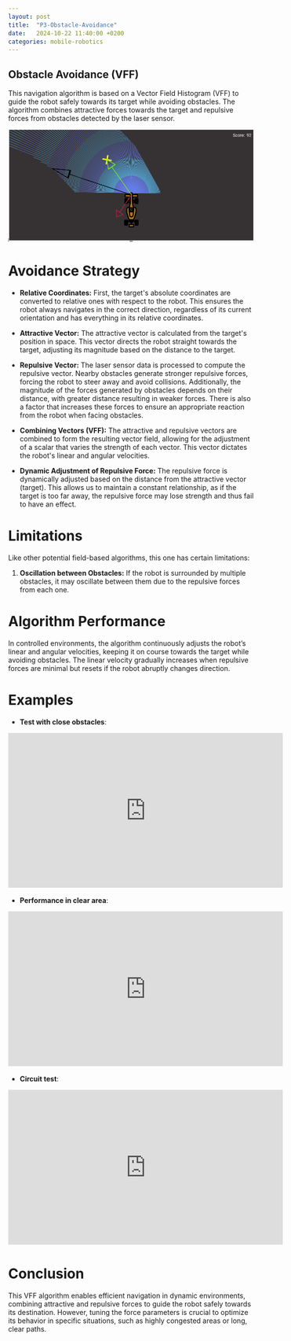 ```yaml
---
layout: post
title:  "P3-Obstacle-Avoidance"
date:   2024-10-22 11:40:00 +0200
categories: mobile-robotics
---
```


## Obstacle Avoidance (VFF)

This navigation algorithm is based on a Vector Field Histogram (VFF) to guide the robot safely towards its target while avoiding obstacles. The algorithm combines attractive forces towards the target and repulsive forces from obstacles detected by the laser sensor.

<div style="text-align: center;">
    <img src="/assets/images/vff.png" alt="Vector Field Diagram" />
</div>

# Avoidance Strategy

- **Relative Coordinates:**
  First, the target's absolute coordinates are converted to relative ones with respect to the robot. This ensures the robot always navigates in the correct direction, regardless of its current orientation and has everything in its relative coordinates.

- **Attractive Vector:**
  The attractive vector is calculated from the target's position in space. This vector directs the robot straight towards the target, adjusting its magnitude based on the distance to the target.

- **Repulsive Vector:**
  The laser sensor data is processed to compute the repulsive vector. Nearby obstacles generate stronger repulsive forces, forcing the robot to steer away and avoid collisions. Additionally, the magnitude of the forces generated by obstacles depends on their distance, with greater distance resulting in weaker forces. There is also a factor that increases these forces to ensure an appropriate reaction from the robot when facing obstacles.

- **Combining Vectors (VFF):**
  The attractive and repulsive vectors are combined to form the resulting vector field, allowing for the adjustment of a scalar that varies the strength of each vector. This vector dictates the robot's linear and angular velocities.

- **Dynamic Adjustment of Repulsive Force:**
  The repulsive force is dynamically adjusted based on the distance from the attractive vector (target). This allows us to maintain a constant relationship, as if the target is too far away, the repulsive force may lose strength and thus fail to have an effect.

# Limitations

Like other potential field-based algorithms, this one has certain limitations:

1. **Oscillation between Obstacles:**
   If the robot is surrounded by multiple obstacles, it may oscillate between them due to the repulsive forces from each one.

# Algorithm Performance

In controlled environments, the algorithm continuously adjusts the robot’s linear and angular velocities, keeping it on course towards the target while avoiding obstacles. The linear velocity gradually increases when repulsive forces are minimal but resets if the robot abruptly changes direction.

# Examples

- **Test with close obstacles**:
<div style="text-align: center;">
<iframe width="560" height="315" src="https://www.youtube.com/embed/cWGzIrha8Do" frameborder="0" allowfullscreen></iframe>
</div>

- **Performance in clear area**:
<div style="text-align: center;">
<iframe width="560" height="315" src="https://www.youtube.com/embed/qbhmK4fzfes" frameborder="0" allowfullscreen></iframe>
</div>

- **Circuit test**:
<div style="text-align: center;">
<iframe width="560" height="315" src="https://www.youtube.com/embed/bbKp5rhdELs" frameborder="0" allowfullscreen></iframe>
</div>

# Conclusion

This VFF algorithm enables efficient navigation in dynamic environments, combining attractive and repulsive forces to guide the robot safely towards its destination. However, tuning the force parameters is crucial to optimize its behavior in specific situations, such as highly congested areas or long, clear paths.

